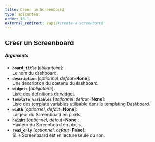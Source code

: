 ```yaml
---
title: Créer un Screenboard
type: apicontent
order: 18.1
external_redirect: /api/#create-a-screenboard
---
```


## Créer un Screenboard
##### Arguments
* **`board_title`** [*obligatoire*]:  
    Le nom du dashboard.
* **`description`** [*optionnel*, *defaut*=**None**]:  
    Une description du contenu du dashboard.
* **`widgets`** [*obligatoire*]:  
    [Liste des définitions de widget](/graphing/dashboards/widgets/).
* **`template_variables`** [*optionnel*, *defaut*=**None**]:  
    Liste des template variables utilisable dans le templating Dashboard.
* **`width`** [*optionnel*, *defaut*=**None**]:  
    Largeur du Screenboard en pixels.
* **`height`** [*optionnel*, *defaut*=**None**]:  
    Hauteur du Screenboard en pixels.
* **`read_only`** [*optionnel*, *defaut*=**False**]:  
    Si le Screenboard est en lecture seule ou non.